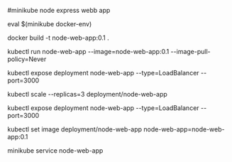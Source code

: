 #minikube node express webb app

eval $(minikube docker-env)

docker build -t node-web-app:0.1 .

kubectl run node-web-app --image=node-web-app:0.1 --image-pull-policy=Never

kubectl expose deployment node-web-app --type=LoadBalancer --port=3000

kubectl scale --replicas=3 deployment/node-web-app


kubectl expose deployment node-web-app --type=LoadBalancer --port=3000

kubectl set image deployment/node-web-app node-web-app=node-web-app:0.1

minikube service node-web-app


